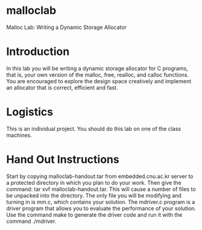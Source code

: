 # malloclab
Malloc Lab: Writing a Dynamic Storage Allocator 

# Introduction
In this lab you will be writing a dynamic storage allocator for C programs, that is, your own version of the malloc, free,
realloc, and calloc functions. You are encouraged to explore the design space creatively and implement an allocator that
is correct, efficient and fast.
# Logistics
This is an individual project. You should do this lab on one of the class machines.
# Hand Out Instructions
Start by copying malloclab-handout.tar from embedded.cnu.ac.kr server to a protected directory in which you plan to
do your work. Then give the command: tar xvf malloclab-handout.tar. This will cause a number of files to be unpacked
into the directory.
The only file you will be modifying and turning in is mm.c, which contains your solution. The mdriver.c program is a
driver program that allows you to evaluate the performance of your solution. Use the command make to generate the
driver code and run it with the command ./mdriver. 
